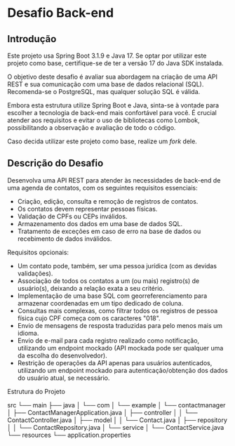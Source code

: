 # Desafio Back-end

## Introdução

Este projeto usa Spring Boot 3.1.9 e Java 17. Se optar por utilizar este projeto como base, certifique-se de ter a versão 17 do Java SDK instalada.

O objetivo deste desafio é avaliar sua abordagem na criação de uma API REST e sua comunicação com uma base de dados relacional (SQL). Recomenda-se o PostgreSQL, mas qualquer solução SQL é válida.

Embora esta estrutura utilize Spring Boot e Java, sinta-se à vontade para escolher a tecnologia de back-end mais confortável para você. É crucial atender aos requisitos e evitar o uso de bibliotecas como Lombok, possibilitando a observação e avaliação de todo o código.

Caso decida utilizar este projeto como base, realize um *fork* dele.

## Descrição do Desafio

Desenvolva uma API REST para atender às necessidades de back-end de uma agenda de contatos, com os seguintes requisitos essenciais:

* Criação, edição, consulta e remoção de registros de contatos.
* Os contatos devem representar pessoas físicas.
* Validação de CPFs ou CEPs inválidos.
* Armazenamento dos dados em uma base de dados SQL.
* Tratamento de exceções em caso de erro na base de dados ou recebimento de dados inválidos.

Requisitos opcionais:

* Um contato pode, também, ser uma pessoa jurídica (com as devidas validações).
* Associação de todos os contatos a um (ou mais) registro(s) de usuário(s), deixando a relação exata a seu critério.
* Implementação de uma base SQL com georreferenciamento para armazenar coordenadas em um tipo dedicado de coluna.
* Consultas mais complexas, como filtrar todos os registros de pessoa física cujo CPF começa com os caracteres "018".
* Envio de mensagens de resposta traduzidas para pelo menos mais um idioma.
* Envio de e-mail para cada registro realizado como notificação, utilizando um endpoint mockado (API mockada pode ser qualquer uma da escolha do desenvolvedor).
* Restrição de operações da API apenas para usuários autenticados, utilizando um endpoint mockado para autenticação/obtenção dos dados do usuário atual, se necessário.

Estrutura do Projeto

src
└── main
    ├── java
    │   └── com
    │       └── example
    │           └── contactmanager
    │               ├── ContactManagerApplication.java
    │               ├── controller
    │               │   └── ContactController.java
    │               ├── model
    │               │   └── Contact.java
    │               ├── repository
    │               │   └── ContactRepository.java
    │               └── service
    │                   └── ContactService.java
    └── resources
        └── application.properties
